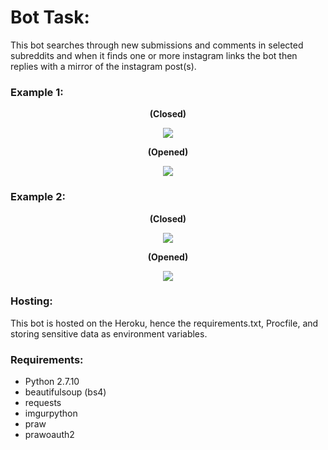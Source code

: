 # Bot Task:
This bot searches through new submissions and comments in selected subreddits and when it finds one or more instagram links the bot then replies with a mirror of the instagram post(s).


### Example 1:
<p align="center"><b>(Closed)</b></p>

<p align="center">
  <img src="http://i.imgur.com/0hMBaTY.png"/>
</p>

<p align="center"><b>(Opened)</b></p>

<p align="center">
  <img src="http://i.imgur.com/wzmpnFt.png"/>
</p>

### Example 2:
<p align="center"><b>(Closed)</b></p>

<p align="center">
  <img src="http://i.imgur.com/KsWflRL.png"/>
</p>

<p align="center"><b>(Opened)</b></p>

<p align="center">
  <img src="http://i.imgur.com/DLDJrTa.png"/>
</p>

### Hosting:
This bot is hosted on the Heroku, hence the requirements.txt, Procfile, and storing sensitive data as environment variables.

### Requirements:
* Python 2.7.10
* beautifulsoup (bs4)
* requests
* imgurpython
* praw
* prawoauth2
